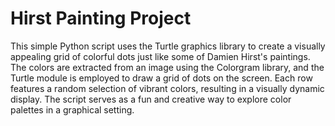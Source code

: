 # Hirst Painting Project 

This simple Python script uses the Turtle graphics library to create a visually appealing grid of colorful dots just like some of Damien Hirst's paintings. The colors are extracted from an image using the Colorgram library, and the Turtle module is employed to draw a grid of dots on the screen. Each row features a random selection of vibrant colors, resulting in a visually dynamic display. The script serves as a fun and creative way to explore color palettes in a graphical setting.